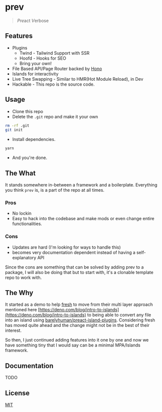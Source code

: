 # prev

> *Pre*act *V*erbose

## Features

- Plugins
  - Twind - Tailwind Support with SSR
  - Hoofd - Hooks for SEO
  - Bring your own!
- File Based API/Page Router backed by [Hono](https://hono.dev)
- Islands for interactivity
- Live Tree Swapping - Similar to HMR(Hot Module Reload), in Dev
- Hackable - This repo is the source code.

## Usage

- Clone this repo
- Delete the `.git` repo and make it your own

```sh
rm -rf .git
git init
```

- Install dependencies.

```sh
yarn
```

- And you're done.

## The What

It stands somewhere in-between a framework and a boilerplate. Everything you
think `prev` is, is a part of the repo at all times.

### Pros

- No lockin
- Easy to hack into the codebase and make mods or even change entire
  functionalities.

### Cons

- Updates are hard (I'm looking for ways to handle this)
- becomes very documentation dependent instead of having a self-explanatory API

Since the cons are something that can be solved by adding prev to a package, I
will also be doing that but to start with, it's a clonable template repo to work
with.

## The Why

It started as a demo to help [fresh](https://fresh.deno.dev) to move from their
multi layer approach mentioned here
[https://deno.com/blog/intro-to-islands](https://deno.com/blog/intro-to-islands)
to being able to convert any file into an island using
[barelyhuman/preact-island-plugins](github.com/barelyhuman/preact-island-plugins).
Considering fresh has moved quite ahead and the change might not be in the best
of their interest.

So then, I just continued adding features into it one by one and now we have
something tiny that I would say can be a minimal MPA/Islands framework.

## Documentation

TODO

## License

[MIT](/LICENSE)
